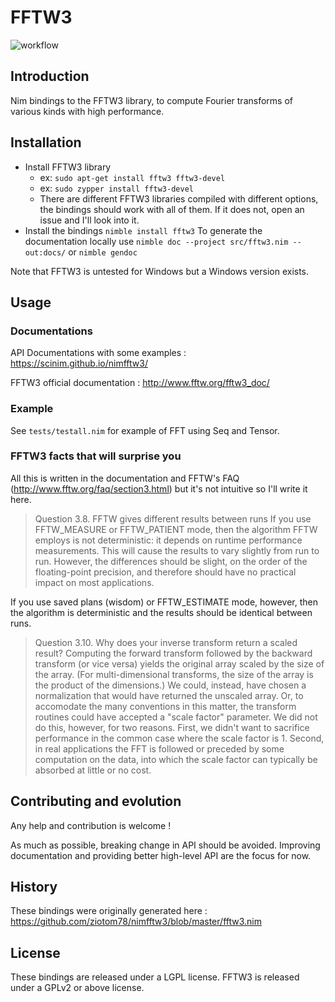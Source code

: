 # FFTW3

![workflow](https://github.com/SciNim/nimfftw3/actions/workflows/ci.yml/badge.svg)

## Introduction

Nim bindings to the FFTW3 library, to compute Fourier transforms of various kinds with high performance.

## Installation

* Install FFTW3 library
  * ex: `sudo apt-get install fftw3 fftw3-devel`
  * ex: `sudo zypper install fftw3-devel`
  * There are different FFTW3 libraries compiled with different options, the bindings should work with all of them. If it does not, open an issue and I'll look into it.
* Install the bindings `nimble install fftw3` 
To generate the documentation locally use ``nimble doc --project src/fftw3.nim --out:docs/`` or ``nimble gendoc``

Note that FFTW3 is untested for Windows but a Windows version exists. 

## Usage

### Documentations

API Documentations with some examples : https://scinim.github.io/nimfftw3/

FFTW3 official documentation : http://www.fftw.org/fftw3_doc/

### Example

See ``tests/testall.nim`` for example of FFT using Seq and Tensor.

### FFTW3 facts that will surprise you 

All this is written in the documentation and FFTW's FAQ (http://www.fftw.org/faq/section3.html) but it's not intuitive so I'll write it here. 

> Question 3.8. FFTW gives different results between runs
 If you use FFTW_MEASURE or FFTW_PATIENT mode, then the algorithm FFTW employs is not deterministic: it depends on runtime performance measurements. This will cause the results to vary slightly from run to run. However, the differences should be slight, on the order of the floating-point precision, and therefore should have no practical impact on most applications.

 If you use saved plans (wisdom) or FFTW_ESTIMATE mode, however, then the algorithm is deterministic and the results should be identical between runs.

>  Question 3.10. Why does your inverse transform return a scaled result?
Computing the forward transform followed by the backward transform (or vice versa) yields the original array scaled by the size of the array. (For multi-dimensional transforms, the size of the array is the product of the dimensions.) We could, instead, have chosen a normalization that would have returned the unscaled array. Or, to accomodate the many conventions in this matter, the transform routines could have accepted a "scale factor" parameter. We did not do this, however, for two reasons. First, we didn't want to sacrifice performance in the common case where the scale factor is 1. Second, in real applications the FFT is followed or preceded by some computation on the data, into which the scale factor can typically be absorbed at little or no cost. 

## Contributing and evolution

Any help and contribution is welcome !

As much as possible, breaking change in API should be avoided.
Improving documentation and providing better high-level API are the focus for now.

## History

These bindings were originally generated here : https://github.com/ziotom78/nimfftw3/blob/master/fftw3.nim

## License

These bindings are released under a LGPL license. FFTW3 is released under a GPLv2 or above license.
